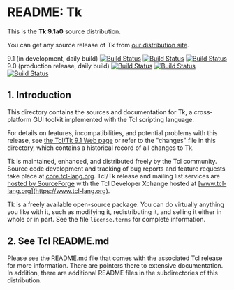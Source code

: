 # README:  Tk

This is the **Tk 9.1a0** source distribution.

You can get any source release of Tk from [our distribution
site](https://sourceforge.net/projects/tcl/files/Tcl/).

9.1 (in development, daily build)
[![Build Status](https://github.com/tcltk/tk/actions/workflows/linux-build.yml/badge.svg?branch=main)](https://github.com/tcltk/tk/actions/workflows/linux-build.yml?query=branch%3Amain)
[![Build Status](https://github.com/tcltk/tk/actions/workflows/win-build.yml/badge.svg?branch=main)](https://github.com/tcltk/tk/actions/workflows/win-build.yml?query=branch%3Amain)
[![Build Status](https://github.com/tcltk/tk/actions/workflows/mac-build.yml/badge.svg?branch=main)](https://github.com/tcltk/tk/actions/workflows/mac-build.yml?query=branch%3Amain)
<br>
9.0 (production release, daily build)
[![Build Status](https://github.com/tcltk/tk/actions/workflows/linux-build.yml/badge.svg?branch=core-9-0-branch)](https://github.com/tcltk/tk/actions/workflows/linux-build.yml?query=branch%3Acore-9-0-branch)
[![Build Status](https://github.com/tcltk/tk/actions/workflows/win-build.yml/badge.svg?branch=core-9-0-branch)](https://github.com/tcltk/tk/actions/workflows/win-build.yml?query=branch%3Acore-9-0-branch)
[![Build Status](https://github.com/tcltk/tk/actions/workflows/mac-build.yml/badge.svg?branch=core-9-0-branch)](https://github.com/tcltk/tk/actions/workflows/mac-build.yml?query=branch%3Acore-9-0-branch)

## <a id="intro">1.</a> Introduction

This directory contains the sources and documentation for Tk, a
cross-platform GUI toolkit implemented with the Tcl scripting language.

For details on features, incompatibilities, and potential problems with
this release, see [the Tcl/Tk 9.1 Web page](https://www.tcl-lang.org/software/tcltk/9.1.html)
or refer to the "changes" file in this directory, which contains a
historical record of all changes to Tk.

Tk is maintained, enhanced, and distributed freely by the Tcl community.
Source code development and tracking of bug reports and feature requests
take place at [core.tcl-lang.org](https://core.tcl-lang.org/).
Tcl/Tk release and mailing list services are [hosted by
SourceForge](https://sourceforge.net/projects/tcl/)
with the Tcl Developer Xchange hosted at
[www.tcl-lang.org](https://www.tcl-lang.org).

Tk is a freely available open-source package.  You can do virtually
anything you like with it, such as modifying it, redistributing it,
and selling it either in whole or in part.  See the file
`license.terms` for complete information.

## <a id="tcl">2.</a> See Tcl README.md

Please see the README.md file that comes with the associated Tcl release
for more information.  There are pointers there to extensive
documentation.  In addition, there are additional README files
in the subdirectories of this distribution.
